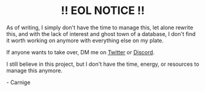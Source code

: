<h1 align="center">!! EOL NOTICE !!</h1>

As of writing, I simply don't have the time to manage this, let alone rewrite this, and with the lack of interest and ghost town of a database, I don't find it worth working on anymore with everything else on my plate.

If anyone wants to take over, DM me on [Twitter](https://twitter.com/kckarnige) or [Discord](https://discord.com/users/634168893644210186).

I still believe in this project, but I don't have the time, energy, or resources to manage this anymore.

\- Carnige

<h1></h1>
